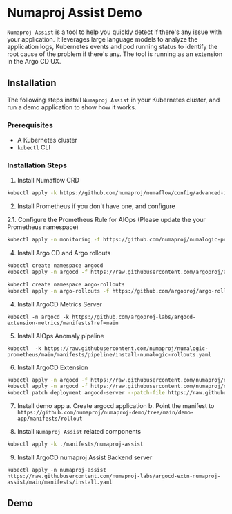 # Numaproj Assist Demo

`Numaproj Assist` is a tool to help you quickly detect if there's any issue with your application. It leverages large language models to analyze the application logs, Kubernetes events and pod running status to identify the root cause of the problem if there's any. The tool is running as an extension in the Argo CD UX.

## Installation

The following steps install `Numaproj Assist` in your Kubernetes cluster, and run a demo application to show how it works.

### Prerequisites

- A Kubernetes cluster
- `kubectl` CLI

### Installation Steps

1. Install Numaflow CRD

```bash
kubectl apply -k https://github.com/numaproj/numaflow/config/advanced-install/minimal-crds?ref=stable
```

2. Install Prometheus if you don't have one, and configure
   

2.1. Configure the Prometheus Rule for AIOps (Please update the your Prometheus namespace)
```bash
kubectl apply -n monitoring -f https://github.com/numaproj/numalogic-prometheus/blob/main/manifests/prerequisites/prometheus/prometheus-rules.yaml
```
   

4. Install Argo CD and Argo rollouts
```bash
kubectl create namespace argocd
kubectl apply -n argocd -f https://raw.githubusercontent.com/argoproj/argo-cd/stable/manifests/install.yaml

kubectl create namespace argo-rollouts
kubectl apply -n argo-rollouts -f https://github.com/argoproj/argo-rollouts/releases/latest/download/install.yaml


```
4. Install ArgoCD Metrics Server
```base
kubectl -n argocd -k https://github.com/argoproj-labs/argocd-extension-metrics/manifests?ref=main
```
5. Install AIOps Anomaly pipeline
```base
kubectl  -k https://raw.githubusercontent.com/numaproj/numalogic-prometheus/main/manifests/pipeline/install-numalogic-rollouts.yaml
```


6. Install ArgoCD Extension
```bash
kubectl apply -n argocd -f https://raw.githubusercontent.com/numaproj/numaproj-demo/main/manifests/numaproj-assist/argocd-extn/argocd-extn-configmap.yaml
kubectl apply -n argocd -f https://raw.githubusercontent.com/numaproj/numaproj-demo/main/manifests/numaproj-assist/argocd-extn/argocd-extn-server-cm.yaml
kubectl patch deployment argocd-server --patch-file https://raw.githubusercontent.com/numaproj/numaproj-demo/main/manifests/numaproj-assist/argocd-extn/argocd-deployment-patch-numaproj-assist.yaml
```

7. Install demo app
  a. Create argocd application 
  b. Point the manifest to `https://github.com/numaproj/numaproj-demo/tree/main/demo-app/manifests/rollout`

8. Install `Numaproj Assist` related components

```bash
kubectl apply -k ./manifests/numaproj-assist
```


9. Install ArgoCD numaproj Assist Backend server
```base
kubectl apply -n numaproj-assist https://raw.githubusercontent.com/numaproj-labs/argocd-extn-numaproj-assist/main/manifests/install.yaml
```

## Demo
